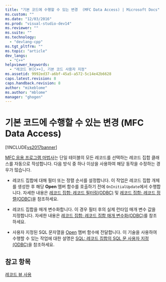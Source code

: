 ```yaml
---
title: "기본 코드에 수행할 수 있는 변경  (MFC Data Access) | Microsoft Docs"
ms.custom: ""
ms.date: "12/03/2016"
ms.prod: "visual-studio-dev14"
ms.reviewer: ""
ms.suite: ""
ms.technology: 
  - "devlang-cpp"
ms.tgt_pltfrm: ""
ms.topic: "article"
dev_langs: 
  - "C++"
helpviewer_keywords: 
  - "레코드 뷰[C++], 기본 코드 사용자 지정"
ms.assetid: 9992ed37-a6bf-45a5-a572-5c14e42b6628
caps.latest.revision: 8
caps.handback.revision: 8
author: "mikeblome"
ms.author: "mblome"
manager: "ghogen"
---
```

# 기본 코드에 수행할 수 있는 변경  (MFC Data Access)
[!INCLUDE[vs2017banner](../assembler/inline/includes/vs2017banner.md)]

[MFC 응용 프로그램 마법사](../mfc/reference/database-support-mfc-application-wizard.md)는 단일 테이블의 모든 레코드를 선택하는 레코드 집합 클래스를 자동으로 작성합니다.  다음 방식 중 하나 이상을 사용하여 해당 동작을 수정하는 경우가 많습니다.  
  
-   레코드 집합에 대해 필터 또는 정렬 순서를 설정합니다.  이 작업은 레코드 집합 개체를 생성한 후 해당 **Open** 멤버 함수를 호출하기 전에 `OnInitialUpdate`에서 수행합니다.  자세한 내용은 [레코드 집합: 레코드 필터링\(ODBC\)](../data/odbc/recordset-filtering-records-odbc.md) 및 [레코드 집합: 레코드 정렬\(ODBC\)](../data/odbc/recordset-sorting-records-odbc.md)을 참조하세요.  
  
-   레코드 집합을 매개 변수화합니다.  이 경우 필터 후의 실제 런타임 매개 변수 값을 지정합니다.  자세한 내용은 [레코드 집합: 레코드 집합 매개 변수화\(ODBC\)](../data/odbc/recordset-parameterizing-a-recordset-odbc.md)를 참조하세요.  
  
-   사용자 지정된 SQL 문자열을 [Open](../Topic/CRecordset::Open.md) 멤버 함수에 전달합니다.  이 기술을 사용하여 수행할 수 있는 작업에 대한 설명은 [SQL: 레코드 집합의 SQL 문 사용자 지정\(ODBC\)](../data/odbc/sql-customizing-your-recordset’s-sql-statement-odbc.md)을 참조하세요.  
  
## 참고 항목  
 [레코드 뷰 사용](../data/using-a-record-view-mfc-data-access.md)